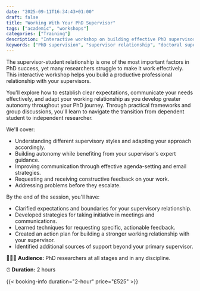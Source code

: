 ```yaml
---
date: "2025-09-11T16:34:43+01:00"
draft: false
title: "Working With Your PhD Supervisor"
tags: ["academic", "workshops"]
categories: ["Training"] 
description: "Interactive workshop on building effective PhD supervisor relationships. Learn to communicate better, request feedback, resolve conflicts, and develop autonomy while maintaining productive guidance throughout your doctorate."
keywords: ["PhD supervision", "supervisor relationship", "doctoral supervision", "PhD communication", "research supervision", "supervisor feedback", "PhD autonomy", "doctoral relationships", "supervisory meetings", "PhD guidance"]
---
```


The supervisor-student relationship is one of the most important factors in PhD success, yet many researchers struggle to make it work effectively. This interactive workshop helps you build a productive professional relationship with your supervisors.

You'll explore how to establish clear expectations, communicate your needs effectively, and adapt your working relationship as you develop greater autonomy throughout your PhD journey. Through practical frameworks and group discussions, you'll learn to navigate the transition from dependent student to independent researcher.

We'll cover:

- Understanding different supervisory styles and adapting your approach accordingly.
- Building autonomy while benefiting from your supervisor's expert guidance.
- Improving communication through effective agenda-setting and email strategies.
- Requesting and receiving constructive feedback on your work.
- Addressing problems before they escalate.

By the end of the session, you'll have:

- Clarified expectations and boundaries for your supervisory relationship.
- Developed strategies for taking initiative in meetings and communications.
- Learned techniques for requesting specific, actionable feedback.
- Created an action plan for building a stronger working relationship with your supervisor.
- Identified additional sources of support beyond your primary supervisor.

👩🏽‍🎓 **Audience:** PhD researchers at all stages and in any discipline.

⏰ **Duration:** 2 hours

{{< booking-info duration="2-hour" price="£525" >}}